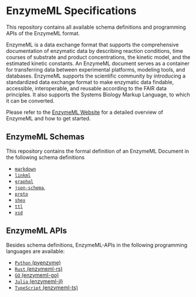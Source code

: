 

# EnzymeML Specifications

This repository contains all available schema definitions and programming APIs of the EnzymeML format.

EnzymeML is a data exchange format that supports the comprehensive documentation of enzymatic data by describing reaction conditions, time courses of substrate and product concentrations, the kinetic model, and the estimated kinetic constants. An EnzymeML document serves as a container for transferring data between experimental platforms, modeling tools, and databases. EnzymeML supports the scientific community by introducing a standardized data exchange format to make enzymatic data findable, accessible, interoperable, and reusable according to the FAIR data principles. It also supports the Systems Biology Markup Language, to which it can be converted.

Please refer to the [EnzymeML Website](https://enzymeml.org) for a detailed overview of EnzymeML and how to get started.

## EnzymeML Schemas
This repository contains the formal definition of an EnzymeML Document in the following schema definitions
- [`markdown`](specifications/v2.md)
- [`linkml`](schemes/v2/enzymeml-v2-linkml.yaml)
- [`graphql`](schemes/v2/enzymeml-v2.graphql)
- [`json-schema`](schemes/v2/enzymeml-v2.json),
- [`proto`](schemes/v2/enzymeml-v2.proto)
- [`shex`](schemes/v2/enzymeml-v2.shex)
- [`ttl`](schemes/v2/enzymeml-v2.ttl)
- [`xsd`](schemes/v2/enzymeml-v2.xsd)

## EnzymeML APIs
Besides schema definitions, EnzymeML-APIs in the following programming languages are available:
- [`Python` (pyenzyme)](https://github.com/EnzymeML/PyEnzyme)
- [`Rust` (enzymeml-rs)](https://github.com/EnzymeML/enzymeml-rs)
- [`GO` (enzymeml-go)](enzymeml-go)
- [`Julia` (enzymeml-jl)](enzymeml-jl)
- [`TypeScript` (enzymeml-ts)](enzymeml-ts)
